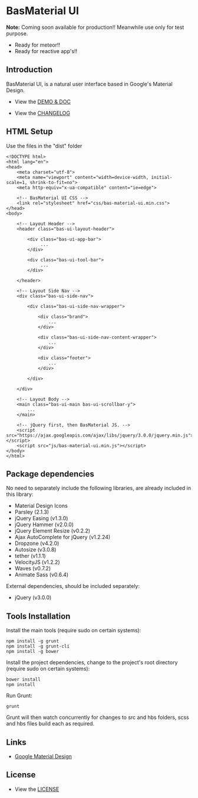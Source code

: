 # BasMaterial UI

**Note:** Coming soon available for production!! Meanwhile use only for test purpose.

- Ready for meteor!!
- Ready for reactive app's!!

## Introduction

BasMaterial UI, is a natural user interface based in Google's Material Design.

- View the [DEMO & DOC](http://bas-material-ui.basgrani.com)

- View the [CHANGELOG](https://github.com/Basgrani-Org/bas-material-ui/blob/master/CHANGELOG.md)

## HTML Setup

Use the files in the "dist" folder

```
<!DOCTYPE html>
<html lang="en">
<head>
    <meta charset="utf-8">
    <meta name="viewport" content="width=device-width, initial-scale=1, shrink-to-fit=no">
    <meta http-equiv="x-ua-compatible" content="ie=edge">
    
    <!-- BasMaterial UI CSS -->
    <link rel="stylesheet" href="css/bas-material-ui.min.css">
</head>
<body>
    
    <!-- Layout Header -->
    <header class="bas-ui-layout-header">

        <div class="bas-ui-app-bar">
             ...
        </div>

        <div class="bas-ui-tool-bar">
             ...
        </div>

    </header>

    <!-- Layout Side Nav -->
    <div class="bas-ui-side-nav">

        <div class="bas-ui-side-nav-wrapper">

            <div class="brand">
                ...
            </div>

            <div class="bas-ui-side-nav-content-wrapper">
                ...
            </div>

            <div class="footer">
                ...
            </div>

        </div>

    </div>

    <!-- Layout Body -->
    <main class="bas-ui-main bas-ui-scrollbar-y">
        ...
    </main>
    
    <!-- jQuery first, then BasMaterial JS. -->
    <script src="https://ajax.googleapis.com/ajax/libs/jquery/3.0.0/jquery.min.js"></script>
    <script src="js/bas-material-ui.min.js"></script>
</body>
</html>
```

## Package dependencies

No need to separately include the following libraries, are already included in this library:

- Material Design Icons
- Parsley (2.1.3)
- jQuery Easing (v1.3.0)
- jQuery Hammer (v2.0.0)
- jQuery Element Resize (v0.2.2)
- Ajax AutoComplete for jQuery (v1.2.24)
- Dropzone (v4.2.0)
- Autosize (v3.0.8)
- tether (v1.1.1)
- VelocityJS (v1.2.2)
- Waves (v0.7.2)
- Animate Sass (v0.6.4)

External dependencies, should be included separately:

- jQuery (v3.0.0)

## Tools Installation

Install the main tools (require sudo on certain systems):

```
npm install -g grunt
npm install -g grunt-cli
npm install -g bower
```

Install the project dependencies, change to the project's root directory (require sudo on certain systems):

```
bower install
npm install
```

Run Grunt:

```
grunt
```

Grunt will then watch concurrently for changes to src and hbs folders, scss and hbs files build each as required.

## Links

- [Google Material Design](https://material.io/guidelines)

## License

- View the [LICENSE](https://github.com/Basgrani-Org/bas-material-ui/blob/master/LICENSE.md)
